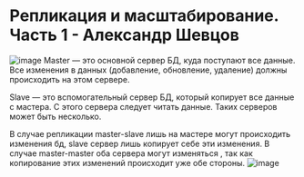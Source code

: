 # Репликация и масштабирование. Часть 1 - Александр Шевцов
![image](https://github.com/aztecprod/Replication-and-Scaling-part1/assets/25949605/0a31ac85-d622-4ba7-aab1-2394c40c348b)
Master — это основной сервер БД, куда поступают все данные. Все изменения в данных (добавление, обновление, удаление) должны происходить на этом сервере.

Slave — это вспомогательный сервер БД, который копирует все данные с мастера. С этого сервера следует читать данные. Таких серверов может быть несколько.

В случае репликации master-slave лишь на мастере могут происходить изменения бд, slave сервер лишь копирует себе эти изменения. В случае master-master оба сервера могут изменяться , так как копирование этих изменений происходит уже обе стороны.
![image](https://github.com/aztecprod/Replication-and-Scaling-part1/assets/25949605/b3fb5083-fc8f-4573-8764-ef2b46795237)


